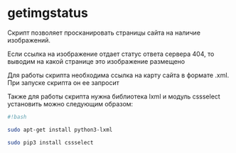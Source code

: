 # getimgstatus

Скрипт позволяет просканировать страницы сайта на наличие изображений. 

Если ссылка на изображение отдает статус ответа сервера 404, то выводим на какой странице это изображение размещено

Для работы скрипта необходима ссылка на карту сайта в формате .xml. При запуске скрипта он ее запросит

Также для работы скрипта нужна библиотека lxml и модуль cssselect установить можно следующим образом:

```bash
#!bash

sudo apt-get install python3-lxml

sudo pip3 install cssselect
```
